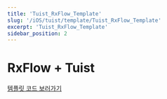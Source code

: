 ```yaml
---
title: 'Tuist_RxFlow_Template'
slug: '/iOS/tuist/template/Tuist_RxFlow_Template'
excerpt: 'Tuist_RxFlow_Template'
sidebar_position: 2
---
```


# RxFlow + Tuist

[템플릿 코드 보러가기](https://github.com/jjunhaa0211/Tuist-Junha/tree/main/Tuist_RxFlow_Template)